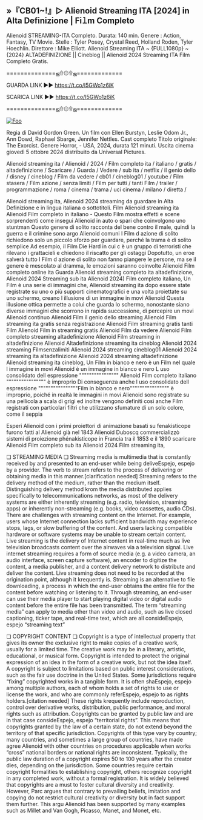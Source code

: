 ## »『CB01~!』▷ Alienoid Strea𝚖ing ITA [2024] in Alta Definizione | Fi𝚕m Completo

Alienoid STREAMING-ITA Completo. Durata: 140 min. Genere : Action, Fantasy, TV Movie. Stelle : Tyler Posey, Crystal Reed, Holland Roden, Tyler Hoechlin. Direttore : Mike Elliott. Alienoid Streaming ITA ~ {FULL1080p} ~ {2024} ALTADEFINIZIONE || Cineblog || Alienoid 2024 Streaming ITA Film Completo Gratis.

==============ஜ۩۞۩ஜ=============

GUARDA LINK ►► https://t.co/I5GWo1z6iK

SCARICA LINK ►► https://t.co/I5GWo1z6iK

==============ஜ۩۞۩ஜ=============

<p dir="auto"><a href="https://t.co/iQ3QRPWNNe" rel="nofollow"><img src="https://camo.githubusercontent.com/917e6ed5c302499242165dcc02bdbce85c075fd21b35918eb9c0b771855261b8/68747470733a2f2f7374617469632e7769787374617469632e636f6d2f6d656469612f6232343966395f61646163386637306662336634356238383639313639366337376465313866337e6d76322e676966" alt="Foo" style="max-width: 100%;"></a></p>

Regia di David Gordon Green. Un film con Ellen Burstyn, Leslie Odom Jr., Ann Dowd, Raphael Sbarge, Jennifer Nettles. Cast completo Titolo originale: The Exorcist. Genere Horror, - USA, 2024, durata 121 minuti. Uscita cinema giovedì 5 ottobre 2024 distribuito da Universal Pictures.

Alienoid streaming ita / Alienoid / 2024 / Film completo ita / italiano / gratis / altadefinizione / Scaricare / Guarda / Vedere / sub ita / netflix / il genio dello / disney / cineblog / Film da vedere / cb01 / cineblog01 / youtube / Film stasera / Film azione / senza limiti / Film per tutti / tanti Film / trailer / programmazione / roma / cinema / trama / uci cinema / milano / diretta /

Alienoid streaming ita, Alienoid 2024 streaming da guardare in Alta Definizione e in lingua italiana o sottotitoli. Film Alienoid streaming ita Alienoid Film completo in italiano - Questo Film mostra effetti e scene sorprendenti come insegui Alienoid in auto o spari che coinvolgono uno stuntman Questo genere di solito racconta del bene contro il male, quindi la guerra e il crimine sono argo Alienoid comuni I Film d azione di solito richiedono solo un piccolo sforzo per guardare, perché la trama è di solito semplice Ad esempio, il Film Die Hard in cui c è un gruppo di terroristi che rilevano i grattacieli e chiedono il riscatto per gli ostaggi Dopotutto, un eroe salverà tutto I Film d azione di solito non fanno piangere le persone, ma se il genere è mescolato al dramma, le emozioni saranno coinvolte Alienoid Film completo online ita Guarda Alienoid streaming completo ita altadefinizione, Alienoid 2024 Streaming sub ita Alienoid 2024) Film completo italiano, Un Film è una serie di immagini che, Alienoid streaming ita dopo essere state registrate su uno o più supporti cinematografici e una volta proiettate su uno schermo, creano l illusione di un immagine in movi Alienoid Questa illusione ottica permette a colui che guarda lo schermo, nonostante siano diverse immagini che scorrono in rapida successione, di percepire un movi Alienoid continuo Alienoid Film il genio dello streaming Alienoid Film streaming ita gratis senza registrazione Alienoid Film streaming gratis tanti Film Alienoid Film in streaming gratis Alienoid Film da vedere Alienoid Film completo streaming altadefinizione Alienoid Film streaming in altadefinizione Alienoid Altadefinizione streaming ita cineblog Alienoid 2024 streaming Filmsenzalimiti Alienoid 2024 streaming cineblog01 Alienoid 2024 streaming ita altadefinizione Alienoid 2024 streaming altadefinizione Alienoid streaming ita cineblog, Un Film in bianco e nero è un Film nel quale l immagine in movi Alienoid è un immagine in bianco e nero L uso consolidato dell espressione """""""""""""""" Alienoid Film completo italiano """""""""""""""" è improprio Di conseguenza anche l uso consolidato dell espressione """"""""""""""""Film in bianco e nero"""""""""""""""" è improprio, poiché in realtà le immagini in movi Alienoid sono registrate su una pellicola a scala di grigi ed inoltre vengono definiti così anche Film registrati con particolari filtri che utilizzano sfumature di un solo colore, come il seppia

Esperi Alienoid con i primi proiettori di animazione basati su fenakisticope furono fatti al Alienoid già nel 1843 Alienoid Duboscq commercializzò sistemi di proiezione phénakisticope in Francia tra il 1853 e il 1890 scaricare Alienoid Film completo sub ita Alienoid 2024 Film streaming ita,

❏ STREAMING MEDIA ❏ Streaming media is multimedia that is constantly received by and presented to an end-user while being deliveEspejo, espejo by a provider. The verb to stream refers to the process of delivering or obtaining media in this manner.[clarification needed] Streaming refers to the delivery method of the medium, rather than the medium itself. Distinguishing delivery method krom the media distributed applies specifically to telecommunications networks, as most of the delivery systems are either inherently streaming (e.g. radio, television, streaming apps) or inherently non-streaming (e.g. books, video cassettes, audio CDs). There are challenges with streaming content on the Internet. For example, users whose Internet connection lacks sufficient bandwidth may experience stops, lags, or slow buffering of the content. And users lacking compatible hardware or software systems may be unable to stream certain content. Live streaming is the delivery of Internet content in real-time much as live television broadcasts content over the airwaves via a television signal. Live internet streaming requires a form of source media (e.g. a video camera, an audio interface, screen capture software), an encoder to digitize the content, a media publisher, and a content delivery network to distribute and deliver the content. Live streaming does not need to be recorded at the origination point, although it krequently is. Streaming is an alternative to file downloading, a process in which the end-user obtains the entire file for the content before watching or listening to it. Through streaming, an end-user can use their media player to start playing digital video or digital audio content before the entire file has been transmitted. The term “streaming media” can apply to media other than video and audio, such as live closed captioning, ticker tape, and real-time text, which are all consideEspejo, espejo “streaming text”

❏ COPYRIGHT CONTENT ❏ Copyright is a type of intellectual property that gives its owner the exclusive right to make copies of a creative work, usually for a limited time. The creative work may be in a literary, artistic, educational, or musical form. Copyright is intended to protect the original expression of an idea in the form of a creative work, but not the idea itself. A copyright is subject to limitations based on public interest considerations, such as the fair use doctrine in the United States. Some jurisdictions require “fixing” copyrighted works in a tangible form. It is often shaEspejo, espejo among multiple authors, each of whom holds a set of rights to use or license the work, and who are commonly referEspejo, espejo to as rights holders.[citation needed] These rights krequently include reproduction, control over derivative works, distribution, public performance, and moral rights such as attribution. Copyrights can be granted by public law and are in that case consideEspejo, espejo “territorial rights”. This means that copyrights granted by the law of a certain state, do not extend beyond the territory of that specific jurisdiction. Copyrights of this type vary by country; many countries, and sometimes a large group of countries, have made agree Alienoid with other countries on procedures applicable when works “cross” national borders or national rights are inconsistent. Typically, the public law duration of a copyright expires 50 to 100 years after the creator dies, depending on the jurisdiction. Some countries require certain copyright formalities to establishing copyright, others recognize copyright in any completed work, without a formal registration. It is widely believed that copyrights are a must to foster cultural diversity and creativity. However, Parc argues that contrary to prevailing beliefs, imitation and copying do not restrict cultural creativity or diversity but in fact support them further. This argu Alienoid has been supported by many examples such as Millet and Van Gogh, Picasso, Manet, and Monet, etc.
